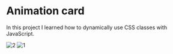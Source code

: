 # Animation card

In this project I learned how to dynamically use CSS classes with JavaScript.


![2](https://user-images.githubusercontent.com/78755964/192167508-ce1b65a7-9a60-4163-b8ae-25d6a6a8e3a6.PNG)
![1](https://user-images.githubusercontent.com/78755964/192167511-44cc28b4-b0f4-474b-9c24-2c957efc5200.PNG)
